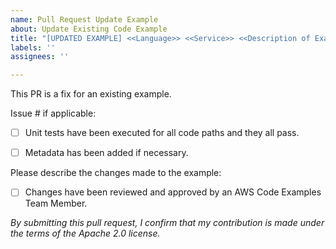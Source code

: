 ```yaml
---
name: Pull Request Update Example
about: Update Existing Code Example
title: "[UPDATED EXAMPLE] <<Language>> <<Service>> <<Description of Examples>>"
labels: ''
assignees: ''

---
```


This PR is a fix for an existing example.

Issue # if applicable:

- [ ] Unit tests have been executed for all code paths and they all pass.

- [ ] Metadata has been added if necessary.

Please describe the changes made to the example:

- [ ] Changes have been reviewed and approved by an AWS Code Examples Team Member.

_By submitting this pull request, I confirm that my contribution is made under the terms of the Apache 2.0 license._
